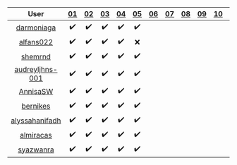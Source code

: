 User | [01](https://github.com/dudung/fi4002-01-2023-2/issues/1) | [02](https://github.com/dudung/fi4002-01-2023-2/issues/2) | [03](https://github.com/dudung/fi4002-01-2023-2/issues/3) | [04](https://github.com/dudung/fi4002-01-2023-2/issues/4) | [05](https://github.com/dudung/fi4002-01-2023-2/issues/5) | [06](https://github.com/dudung/fi4002-01-2023-2/issues/6) | [07](https://github.com/dudung/fi4002-01-2023-2/issues/7) | [08](https://github.com/dudung/fi4002-01-2023-2/issues/8) | [09](https://github.com/dudung/fi4002-01-2023-2/issues/9) | [10](https://github.com/dudung/fi4002-01-2023-2/issues/10) | [11](https://github.com/dudung/fi4002-01-2023-2/issues/11)
:-: | :-: | :-: | :-: | :-: | :-: | :-: | :-: | :-: | :-: | :-: | :-:
[darmoniaga](https://github.com/darmoniaga) | ✔️ | ✔️ | ✔️ | ✔️ | ✔️
[alfans022](https://github.com/alfans022) | ✔️ | ✔️ | ✔️ | ✔️ | ❌
[shemrnd](https://github.com/shemrnd) | ✔️ | ✔️ | ✔️ | ✔️ | ✔️
[audreyljhns-001](https://github.com/audreyljhns-001) | ✔️ | ✔️ | ✔️ | ✔️ | ✔️
[AnnisaSW](https://github.com/AnnisaSW) | ✔️ | ✔️ | ✔️ | ✔️ | ✔️
[bernikes](https://github.com/bernikes) | ✔️ | ✔️ | ✔️ | ✔️ | ✔️
[alyssahanifadh](https://github.com/alyssahanifadh) | ✔️ | ✔️ | ✔️ | ✔️ | ✔️
[almiracas](https://github.com/almiracas) | ✔️ | ✔️ | ✔️ | ✔️ | ✔️
[syazwanra](https://github.com/syazwanra) | ✔️ | ✔️ | ✔️ | ✔️ | ✔️
